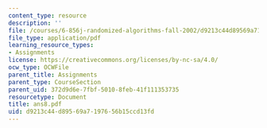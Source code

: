 ```yaml
---
content_type: resource
description: ''
file: /courses/6-856j-randomized-algorithms-fall-2002/d9213c44d89569a7197656b15ccd13fd_ans8.pdf
file_type: application/pdf
learning_resource_types:
- Assignments
license: https://creativecommons.org/licenses/by-nc-sa/4.0/
ocw_type: OCWFile
parent_title: Assignments
parent_type: CourseSection
parent_uid: 372d9d6e-7fbf-5010-8feb-41f111353735
resourcetype: Document
title: ans8.pdf
uid: d9213c44-d895-69a7-1976-56b15ccd13fd
---
```

